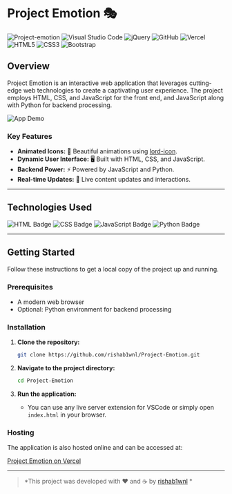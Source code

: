 # Project Emotion 🎭
![Project-emotion](https://img.shields.io/badge/Project--emotion-Blue?style=for-the-badge)
![Visual Studio Code](https://img.shields.io/badge/Visual%20Studio%20Code-0078d7.svg?style=for-the-badge&logo=visual-studio-code&logoColor=white)
![jQuery](https://img.shields.io/badge/jquery-%230769AD.svg?style=for-the-badge&logo=jquery&logoColor=white)
![GitHub](https://img.shields.io/badge/github-%23121011.svg?style=for-the-badge&logo=github&logoColor=white)
![Vercel](https://img.shields.io/badge/vercel-%23000000.svg?style=for-the-badge&logo=vercel&logoColor=white)
![HTML5](https://img.shields.io/badge/html5-%23E34F26.svg?style=for-the-badge&logo=html5&logoColor=white)
![CSS3](https://img.shields.io/badge/css3-%231572B6.svg?style=for-the-badge&logo=css3&logoColor=white)
![Bootstrap](https://img.shields.io/badge/bootstrap-%238511FA.svg?style=for-the-badge&logo=bootstrap&logoColor=white)
## Overview

Project Emotion is an interactive web application that leverages cutting-edge web technologies to create a captivating user experience. The project employs HTML, CSS, and JavaScript for the front end, and JavaScript along with Python for backend processing.

![App Demo](https://media.giphy.com/media/TlxaoEoAfBtZqpaYbZ/giphy.gif)


### Key Features

- **Animated Icons:** 🎉 Beautiful animations using [lord-icon](https://lordicon.com/).
- **Dynamic User Interface:** 🖥️ Built with HTML, CSS, and JavaScript.
- **Backend Power:** ⚡ Powered by JavaScript and Python.
- **Real-time Updates:** 🔄 Live content updates and interactions.

---

## Technologies Used

![HTML Badge](https://img.shields.io/badge/HTML5-%23E34F26.svg?&style=for-the-badge&logo=html5&logoColor=white)
![CSS Badge](https://img.shields.io/badge/CSS3-%231572B6.svg?&style=for-the-badge&logo=css3&logoColor=white)
![JavaScript Badge](https://img.shields.io/badge/JavaScript-%23F7DF1E.svg?&style=for-the-badge&logo=javascript&logoColor=black)
![Python Badge](https://img.shields.io/badge/Python-%233776AB.svg?&style=for-the-badge&logo=python&logoColor=white)

---

## Getting Started

Follow these instructions to get a local copy of the project up and running.

### Prerequisites

- A modern web browser
- Optional: Python environment for backend processing

### Installation

1. **Clone the repository:**
    ```bash
    git clone https://github.com/rishab1wnl/Project-Emotion.git
    ```

2. **Navigate to the project directory:**
    ```bash
    cd Project-Emotion
    ```

3. **Run the application:**
   - You can use any live server extension for VSCode or simply open `index.html` in your browser.

### Hosting

The application is also hosted online and can be accessed at:

[Project Emotion on Vercel](https://project-emotion.vercel.app/)

---

 > *This project was developed with ❤️ and ☕ by [rishab1wnl](https://github.com/rishab1wnl) *
